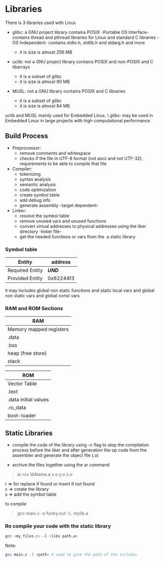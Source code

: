 # Libraries

There is 3 libraries used with Linux
- glibc: a GNU project library contains POSIX -Portable OS Interface- contains thread and pthread libraries  for Linux and standard C libraries -OS Independent- contains stdio.h, stdlib.h and stdarg.h and more
    - it is size is almost 256 MB

- uclib: not a GNU project library contains POSIX and non-POSIX and C libarrays 
    - it is a subset of glibc
    - it is size is almost 90 MB

- MUSL: not a GNU library contains POSIX and C libraries
    - it is a subset of glibc
    - it is size is almost 84 MB

uclib and MUSL mainly used for Embedded Linux. \ 
glibc: may be used in Embedded Linux in large projects with high computational performance

## Build Process

- Preprocessor:
    - remove comments and whitespace
    - checks if the file in UTF-8 format (not ascii and not UTF-32), requirements to be able to compile that file
- Compiler:
    - tokenizing
    - syntax analysis 
    - semantic analysis
    - code optimization 
    - create symbol table 
    - add debug info
    - generate assembly -target dependent-
- Linker:
    - resolve the symbol table 
    - remove unused vars and unused functions 
    - convert virtual addresses to physical addresses using the liker directory -linker file-
    - get the needed functions or vars from the .a static library


### Symbol table

| Entity | address |
| ------------------ | -----------|
| Required Entity | ***UND*** |
| Provided Entity | 0x62244f3|

it may includes global non static functions and static local vars and global non static vars and global const vars 

### RAM and ROM Sections

| RAM | 
| ---- |
| Memory mapped registers | 
| .data | 
| .bss | 
| heap (free store) | 
| stack | 


| ROM | 
| ---- |
| Vector Table | 
| .text | 
| .data initial values | 
| .ro_data | 
| boot-loader | 

## Static Libraries
- compile the code of the library using -c flag to stop the compilation process before the liker and after generation the op code from the assembler and generate the object file (.o)

- archive the files together using the ar command 

> ar rcs libName.a x.o y.o z.o 

r => for replace if found or insert if not found \
c => create the library \
s => add the symbol table 

to compile 
> gcc main.c -o funky.out -L. mylib.a


### Ro compile your code with the static library
```bash
gcc <my_files.c> -l <libs path.a>
```


Note:
```bash
gcc main.c -I <path> # used to give the path of the includes 
```
